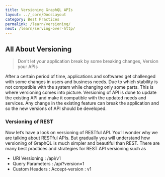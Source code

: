 ```yaml
---
title: Versioning GraphQL APIs
layout: ../_core/DocsLayout
category: Best Practices
permalink: /learn/versioning/
next: /learn/serving-over-http/
---
```


## All About Versioning
> Don't let your application break by some breaking changes, Version your APIs

After a certain period of time, applications and softwares get challenged with some changes in users and business needs. Due to which stability is not compatible with the system while changing only some parts. This is where versioning comes into picture. Versioning of API is done to update the existing API and make it compatible with the updated needs and services. Any change in the existing feature can break the application and so the new versions of API should be developed. 

### Versioning of REST
Now let’s have a look on versioning of RESTful API. You’ll wonder why we are talking about RESTful APIs. But gradually you will understand how versioning of  GraphQL is much simpler and beautiful than REST. There are many best practices and strategies for REST API versioning such as

* URI Versioning : /api/v1
* Query Parameters :  /api?version=1
* Custom Headers : Accept-version : v1

